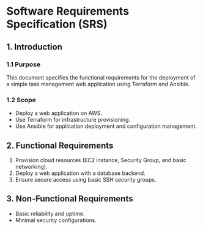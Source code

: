 # Software Requirements Specification (SRS)

## 1. Introduction
### 1.1 Purpose
This document specifies the functional requirements for the deployment of a simple task management web application using Terraform and Ansible.

### 1.2 Scope
- Deploy a web application on AWS.
- Use Terraform for infrastructure provisioning.
- Use Ansible for application deployment and configuration management.

## 2. Functional Requirements
1. Provision cloud resources (EC2 instance, Security Group, and basic networking).
2. Deploy a web application with a database backend.
3. Ensure secure access using basic SSH security groups.

## 3. Non-Functional Requirements
- Basic reliability and uptime.
- Minimal security configurations.